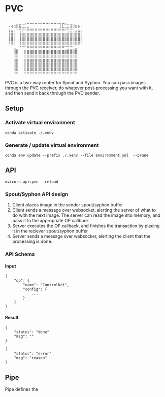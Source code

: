 # PVC

```
⠀⠀⠀⠀⠀⠀⠀⢀⣀⣀⣀⣀⣀⣀⣀⣀⣀⣀⣀⣀⣀⣀⡀
⠀⠠⢴⣶⣿⣯⣉⣉⣀⠀⠀⠀⠀⠀⠀⠀⠀⠀⠀⠀⢸⣇⣉⣉⣽⣿⣶⡦⠄
⠀⢰⣤⡄⠈⢉⡉⠉⠛⠛⠛⠛⠛⠛⠛⠛⠛⠛⠛⠛⠛⠛⠋⢉⣉⣁⣠⣤⡆
⠀⢸⣿⡇⠀⢸⣿⣿⣿⣿⣿⣿⣿⣿⣿⣿⣿⣿⣿⣿⣿⣿⣿⣿⣿⣿⣿⣿⡇
⠀⢸⣿⡇⠀⢸⣿⣿⣿⣿⣿⣿⣿⣿⣿⣿⣿⣿⣿⣿⣿⣿⣿⣿⣿⣿⣿⣿⡇
⠀⠸⢿⡇⠀⢸⣿⣿⣿⣿⣿⣿⣿⣿⣿⣿⣿⣿⣿⣿⣿⣿⣿⣿⣿⣿⣿⡿⠇
⠀⠀⠀⣤⣀⠈⠉⠉⠛⠛⠛⠛⠛⠛⠛⠛⠛⠛⠛⠛⠛⠛⠉⣉⣉⣁⣤
⠀⠀⠀⣿⣿⠀⠀⣿⣿⣿⣿⣿⣿⣿⣿⣿⣿⣿⣿⣿⣿⣿⣿⣿⣿⣿⣿
⠀⠀⠀⣿⣿⠀⠀⣿⣿⣿⣿⣿⣿⣿⣿⣿⣿⣿⣿⣿⣿⣿⣿⣿⣿⣿⣿
⠀⠀⠀⣿⣿⠀⠀⣿⣿⣿⣿⣿⣿⣿⣿⣿⣿⣿⣿⣿⣿⣿⣿⣿⣿⣿⣿
⠀⠀⠀⣿⣿⠀⠀⣿⣿⣿⣿⣿⣿⣿⣿⣿⣿⣿⣿⣿⣿⣿⣿⣿⣿⣿⣿
⠀⠀⠀⣿⣿⠀⠀⣿⣿⣿⣿⣿⣿⣿⣿⣿⣿⣿⣿⣿⣿⣿⣿⣿⣿⣿⣿
⠀⠀⠀⠛⠛⠀⠀⠛⠛⠛⠛⠛⠛⠛⠛⠛⠛⠛⠛⠛⠛⠛⠛⠛⠛⠛⠛
```

PVC is a two-way router for Spout and Syphon. You can pass images through the PVC receiver, do whatever post-processing you want with it, and then send it back through the PVC sender.

## Setup

### Activate virtual environment

```
conda activate ./.venv
```

### Generate / update virtual environment

```
conda env update --prefix ./.venv --file environment.yml  --prune
```

## API

```
uvicorn api:pvc --reload
```

### Spout/Syphon API design

1. Client places image in the sender spout/syphon buffer
2. Client sends a message over websocket, alerting the server of what to do with the next image. The server can read the image into memory, and pass it to the appropriate OP callback
3. Server executes the OP callback, and finishes the transaction by placing it in the reciever spout/syphon buffer
4. Server sends a message over websocker, alerting the client that the processing is done.

### API Schema

#### Input

```
{
    "op": {
        "name": "ControlNet",
        "config": {
            ...
        }
    }
}
```

#### Result

```
{
    "status": "done"
    "msg": ""
}
```

```
{
    "status": "error"
    "msg": "reason"
}
```

## Pipe

Pipe defines the
